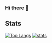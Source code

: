 ### Hi there 👋

<!--
**Daser2626/Daser2626** is a ✨ _special_ ✨ repository because its `README.md` (this file) appears on your GitHub profile.

Here are some ideas to get you started:

- 🔭 I’m currently working on ...
- 🌱 
- 👯 I’m looking to collaborate on ...
- 🤔 I’m looking for help with ...
- 💬 Ask me about ...
- 📫 How to reach me: ...
- 😄 Pronouns: ...
- ⚡ Fun fact: ...
-->
## Stats
[![Top Langs](https://github-readme-stats.vercel.app/api/top-langs/?username=Daser2626&theme=tokyonight)](https://github.com/DAser2626/)
[![stats](https://github-readme-stats.vercel.app/api?username=Daser2626&count_private=true&theme=tokyonight&include_all_commits=true)](https://github.com/Daser2626)

